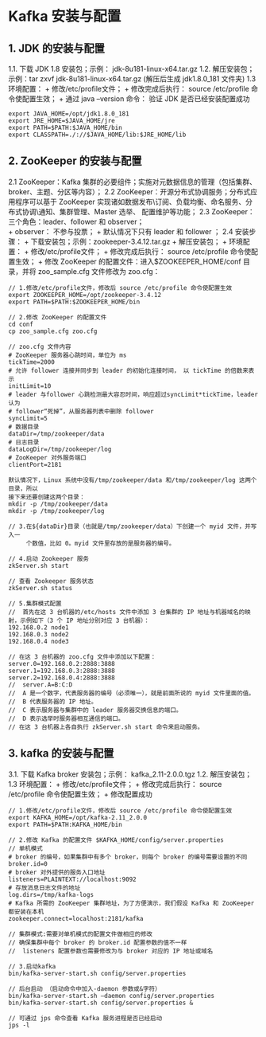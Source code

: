 # Kafka 安装与配置

## 1. JDK 的安装与配置

1.1. 下载 JDK 1.8 安装包；示例： jdk-8u181-linux-x64.tar.gz
1.2. 解压安装包；示例：tar zxvf jdk-8u181-linux-x64.tar.gz (解压后生成 jdk1.8.0_181 文件夹)
1.3  环境配置：
    +  修改/etc/profile文件；
    +  修改完成后执行： source /etc/profile 命令使配置生效；
    +  通过 java –version 命令： 验证 JDK 是否已经安装配置成功
```
export JAVA_HOME=/opt/jdk1.8.0_181
export JRE_HOME=$JAVA_HOME/jre
export PATH=$PATH:$JAVA_HOME/bin
export CLASSPATH=./://$JAVA_HOME/lib:$JRE_HOME/lib
```    

## 2. ZooKeeper 的安装与配置

2.1  ZooKeeper：Kafka 集群的必要组件；实施对元数据信息的管理（包括集群、broker、主题、分区等内容）；
2.2  ZooKeeper：开源分布式协调服务；分布式应用程序可以基于 ZooKeeper 实现诸如数据发布\订阅、负载均衡、命名服务、分布式协调\通知、集群管理、Master 选举、 配置维护等功能；
2.3  ZooKeeper： 三个角色：leader、follower 和 observer；   
    +  observer： 不参与投票；
    +  默认情况下只有 leader 和 follower ；
2.4 安装步骤：
    +  下载安装包；示例：zookeeper-3.4.12.tar.gz
    +  解压安装包；
    +  环境配置：
        +  修改/etc/profile文件；
        +  修改完成后执行： source /etc/profile 命令使配置生效；
        +  修改 ZooKeeper 的配置文件：进入$ZOOKEEPER_HOME/conf 目录，并将 zoo_sample.cfg 文件修改为 zoo.cfg：

```
// 1.修改/etc/profile文件，修改后 source /etc/profile 命令使配置生效
export ZOOKEEPER_HOME=/opt/zookeeper-3.4.12
export PATH=$PATH:$ZOOKEEPER_HOME/bin

// 2.修改 ZooKeeper 的配置文件
cd conf
cp zoo_sample.cfg zoo.cfg

// zoo.cfg 文件内容
# ZooKeeper 服务器心跳时间，单位为 ms
tickTime=2000
# 允许 follower 连接并同步到 leader 的初始化连接时间， 以 tickTime 的倍数来表示
initLimit=10
# leader 与follower 心跳检测最大容忍时间，响应超过syncLimit*tickTime，leader 认为
# follower“死掉”，从服务器列表中删除 follower
syncLimit=5
# 数据目录
dataDir=/tmp/zookeeper/data
# 日志目录
dataLogDir=/tmp/zookeeper/log
# ZooKeeper 对外服务端口
clientPort=2181

默认情况下，Linux 系统中没有/tmp/zookeeper/data 和/tmp/zookeeper/log 这两个目录，所以
接下来还要创建这两个目录：
mkdir -p /tmp/zookeeper/data
mkdir -p /tmp/zookeeper/log

// 3.在${dataDir}目录（也就是/tmp/zookeeper/data）下创建一个 myid 文件，并写入一
     个数值，比如 0。myid 文件里存放的是服务器的编号。

// 4.启动 Zookeeper 服务
zkServer.sh start

// 查看 Zookeeper 服务状态
zkServer.sh status

// 5.集群模式配置
//  首先在这 3 台机器的/etc/hosts 文件中添加 3 台集群的 IP 地址与机器域名的映射，示例如下（3 个 IP 地址分别对应 3 台机器）：
192.168.0.2 node1
192.168.0.3 node2
192.168.0.4 node3

// 在这 3 台机器的 zoo.cfg 文件中添加以下配置：
server.0=192.168.0.2:2888:3888
server.1=192.168.0.3:2888:3888
server.2=192.168.0.4:2888:3888
//  server.A=B:C:D
//  A 是一个数字，代表服务器的编号（必须唯一），就是前面所说的 myid 文件里面的值。
//  B 代表服务器的 IP 地址。
//  C 表示服务器与集群中的 leader 服务器交换信息的端口。
//  D 表示选举时服务器相互通信的端口。
// 在这 3 台机器上各自执行 zkServer.sh start 命令来启动服务。
```

## 3. kafka 的安装与配置

3.1. 下载 Kafka broker 安装包；示例： kafka_2.11-2.0.0.tgz
1.2. 解压安装包；
1.3  环境配置：
    +  修改/etc/profile文件；
    +  修改完成后执行： source /etc/profile 命令使配置生效；
    +  修改配置成功
    
```
// 1.修改/etc/profile文件，修改后 source /etc/profile 命令使配置生效
export KAFKA_HOME=/opt/kafka-2.11_2.0.0
export PATH=$PATH:KAFKA_HOME/bin

// 2.修改 Kafka 的配置文件 $KAFKA_HOME/config/server.properties
// 单机模式
# broker 的编号，如果集群中有多个 broker，则每个 broker 的编号需要设置的不同
broker.id=0
# broker 对外提供的服务入口地址
listeners=PLAINTEXT://localhost:9092
# 存放消息日志文件的地址
log.dirs=/tmp/kafka-logs
# Kafka 所需的 ZooKeeper 集群地址，为了方便演示，我们假设 Kafka 和 ZooKeeper 都安装在本机
zookeeper.connect=localhost:2181/kafka

// 集群模式:需要对单机模式的配置文件做相应的修改
// 确保集群中每个 broker 的 broker.id 配置参数的值不一样 
//  listeners 配置参数也需要修改为与 broker 对应的 IP 地址或域名

// 3.启动kafka
bin/kafka-server-start.sh config/server.properties

// 后台启动 （启动命令中加入-daemon 参数或&字符）
bin/kafka-server-start.sh –daemon config/server.properties
bin/kafka-server-start.sh config/server.properties &

// 可通过 jps 命令查看 Kafka 服务进程是否已经启动
jps -l
```